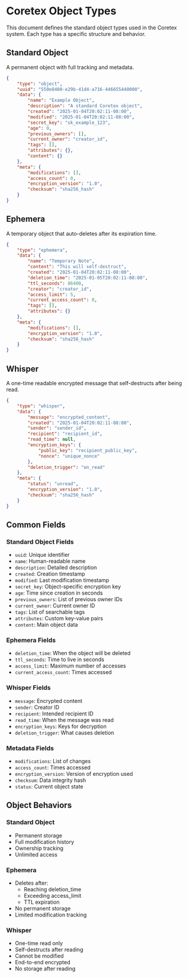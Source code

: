 # Coretex Object Types

This document defines the standard object types used in the Coretex system. Each type has a specific structure and behavior.

## Standard Object

A permanent object with full tracking and metadata.

```json
{
    "type": "object",
    "uuid": "550e8400-e29b-41d4-a716-446655440000",
    "data": {
        "name": "Example Object",
        "description": "A standard Coretex object",
        "created": "2025-01-04T20:02:11-08:00",
        "modified": "2025-01-04T20:02:11-08:00",
        "secret_key": "sk_example_123",
        "age": 0,
        "previous_owners": [],
        "current_owner": "creator_id",
        "tags": [],
        "attributes": {},
        "content": {}
    },
    "meta": {
        "modifications": [],
        "access_count": 0,
        "encryption_version": "1.0",
        "checksum": "sha256_hash"
    }
}
```

## Ephemera

A temporary object that auto-deletes after its expiration time.

```json
{
    "type": "ephemera",
    "data": {
        "name": "Temporary Note",
        "content": "This will self-destruct",
        "created": "2025-01-04T20:02:11-08:00",
        "deletion_time": "2025-01-05T20:02:11-08:00",
        "ttl_seconds": 86400,
        "creator": "creator_id",
        "access_limit": 5,
        "current_access_count": 0,
        "tags": [],
        "attributes": {}
    },
    "meta": {
        "modifications": [],
        "encryption_version": "1.0",
        "checksum": "sha256_hash"
    }
}
```

## Whisper

A one-time readable encrypted message that self-destructs after being read.

```json
{
    "type": "whisper",
    "data": {
        "message": "encrypted_content",
        "created": "2025-01-04T20:02:11-08:00",
        "sender": "sender_id",
        "recipient": "recipient_id",
        "read_time": null,
        "encryption_keys": {
            "public_key": "recipient_public_key",
            "nonce": "unique_nonce"
        },
        "deletion_trigger": "on_read"
    },
    "meta": {
        "status": "unread",
        "encryption_version": "1.0",
        "checksum": "sha256_hash"
    }
}
```

## Common Fields

### Standard Object Fields
- `uuid`: Unique identifier
- `name`: Human-readable name
- `description`: Detailed description
- `created`: Creation timestamp
- `modified`: Last modification timestamp
- `secret_key`: Object-specific encryption key
- `age`: Time since creation in seconds
- `previous_owners`: List of previous owner IDs
- `current_owner`: Current owner ID
- `tags`: List of searchable tags
- `attributes`: Custom key-value pairs
- `content`: Main object data

### Ephemera Fields
- `deletion_time`: When the object will be deleted
- `ttl_seconds`: Time to live in seconds
- `access_limit`: Maximum number of accesses
- `current_access_count`: Times accessed

### Whisper Fields
- `message`: Encrypted content
- `sender`: Creator ID
- `recipient`: Intended recipient ID
- `read_time`: When the message was read
- `encryption_keys`: Keys for decryption
- `deletion_trigger`: What causes deletion

### Metadata Fields
- `modifications`: List of changes
- `access_count`: Times accessed
- `encryption_version`: Version of encryption used
- `checksum`: Data integrity hash
- `status`: Current object state

## Object Behaviors

### Standard Object
- Permanent storage
- Full modification history
- Ownership tracking
- Unlimited access

### Ephemera
- Deletes after:
  - Reaching deletion_time
  - Exceeding access_limit
  - TTL expiration
- No permanent storage
- Limited modification tracking

### Whisper
- One-time read only
- Self-destructs after reading
- Cannot be modified
- End-to-end encrypted
- No storage after reading
